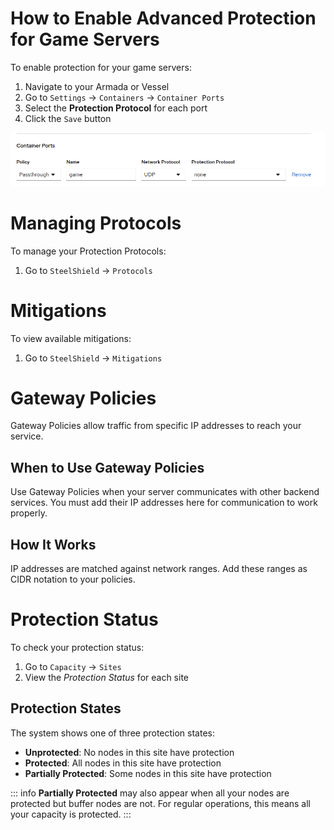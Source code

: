 # How to Enable Advanced Protection for Game Servers

To enable protection for your game servers:

1. Navigate to your Armada or Vessel
2. Go to `Settings` → `Containers` → `Container Ports`
3. Select the **Protection Protocol** for each port
4. Click the `Save` button

![Screenshot of the Container Ports settings page showing how to select a Protection Protocol for each port.](images/ports.png)

# Managing Protocols

To manage your Protection Protocols:

1. Go to `SteelShield` → `Protocols`

# Mitigations

To view available mitigations:

1. Go to `SteelShield` → `Mitigations`

# Gateway Policies

Gateway Policies allow traffic from specific IP addresses to reach your service.

## When to Use Gateway Policies

Use Gateway Policies when your server communicates with other backend services. You must add their IP addresses here for communication to work properly.

## How It Works

IP addresses are matched against network ranges. Add these ranges as CIDR notation to your policies.

# Protection Status

To check your protection status:

1. Go to `Capacity` → `Sites`
2. View the *Protection Status* for each site

## Protection States

The system shows one of three protection states:

- **Unprotected**: No nodes in this site have protection
- **Protected**: All nodes in this site have protection  
- **Partially Protected**: Some nodes in this site have protection

::: info
**Partially Protected** may also appear when all your nodes are protected but buffer nodes are not. For regular operations, this means all your capacity is protected.
:::
